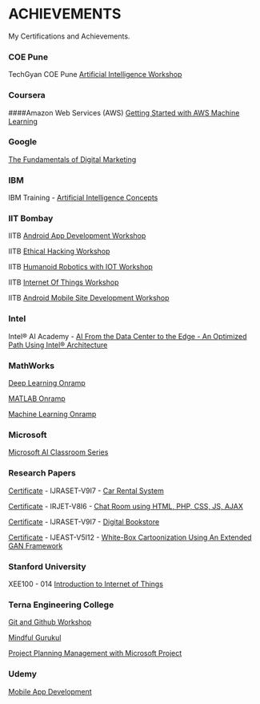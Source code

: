 # ACHIEVEMENTS
 My Certifications and Achievements.

### COE Pune
 TechGyan COE Pune [Artificial Intelligence Workshop](https://github.com/Amey-Thakur/ACHIEVEMENTS/blob/main/COE%20Pune/Techgyan%20Pune%20Artificial%20Intelligence.pdf)

### Coursera
 ####Amazon Web Services (AWS)
  [Getting Started with AWS Machine Learning](https://github.com/Amey-Thakur/ACHIEVEMENTS/blob/main/Coursera/Amazon%20Web%20Services%20(AWS)/Coursera%20Getting%20Started%20with%20AWS%20Machine%20Learning.pdf)

### Google
 [The Fundamentals of Digital Marketing](https://github.com/Amey-Thakur/ACHIEVEMENTS/blob/main/Google/Google%20The%20Fundamentals%20of%20Digital%20Marketing.pdf)
 
### IBM
 IBM Training - [Artificial Intelligence Concepts](https://github.com/Amey-Thakur/ACHIEVEMENTS/blob/main/IBM/Artificial%20Intelligence%20Concepts%20by%20IBM.pdf)
 
### IIT Bombay
 IITB [Android App Development Workshop](https://github.com/Amey-Thakur/ACHIEVEMENTS/blob/main/IIT%20Bombay/IITB%20Android%20App%20Development.pdf)
 
 IITB [Ethical Hacking Workshop](https://github.com/Amey-Thakur/ACHIEVEMENTS/blob/main/IIT%20Bombay/IITB%20Ethical%20Hacking.pdf)
 
 IITB [Humanoid Robotics with IOT Workshop](https://github.com/Amey-Thakur/ACHIEVEMENTS/blob/main/IIT%20Bombay/IITB%20Humanoid%20Robotics%20with%20IOT.pdf)
 
 IITB [Internet Of Things Workshop](https://github.com/Amey-Thakur/ACHIEVEMENTS/blob/main/IIT%20Bombay/IITB%20Internet%20Of%20Things.pdf)
 
 IITB [Android Mobile Site Development Workshop](https://github.com/Amey-Thakur/ACHIEVEMENTS/blob/main/IIT%20Bombay/IITB%20Mobile%20Site%20Development.pdf)

### Intel
 Intel® AI Academy - [AI From the Data Center to the Edge - An Optimized Path Using Intel® Architecture](https://github.com/Amey-Thakur/ACHIEVEMENTS/blob/main/IBM/Artificial%20Intelligence%20Concepts%20by%20IBM.pdf)

### MathWorks
 [Deep Learning Onramp](https://github.com/Amey-Thakur/ACHIEVEMENTS/blob/main/MathWorks/Deep%20Learning%20Onramp.pdf)
 
 [MATLAB Onramp](https://github.com/Amey-Thakur/ACHIEVEMENTS/blob/main/MathWorks/MATLAB%20Onramp.pdf)
 
 [Machine Learning Onramp](https://github.com/Amey-Thakur/ACHIEVEMENTS/blob/main/MathWorks/Machine%20Learning%20Onramp.pdf)
 
### Microsoft
 [Microsoft AI Classroom Series](https://github.com/Amey-Thakur/ACHIEVEMENTS/blob/main/Microsoft/Microsoft%20AI%20Classroom%20Series.pdf)

### Research Papers
 [Certificate](https://github.com/Amey-Thakur/ACHIEVEMENTS/blob/main/Research%20Papers/Certificates/IJRASET36339%20-%20Car%20Rental%20System.pdf) - IJRASET-V9I7 - [Car Rental System](https://doi.org/10.22214/ijraset.2021.36339)
 
 [Certificate](https://github.com/Amey-Thakur/ACHIEVEMENTS/blob/main/Research%20Papers/Certificates/IRJET-%20Chat%20Room%20using%20HTML%2C%20PHP%2C%20CSS%2C%20JS%2C%20AJAX.jpg) - IRJET-V8I6 - [Chat Room using HTML, PHP, CSS, JS, AJAX](https://www.irjet.net/archives/V8/i6/IRJET-V8I6348.pdf)
 
 [Certificate](https://github.com/Amey-Thakur/ACHIEVEMENTS/blob/main/Research%20Papers/Certificates/IJRASET36609%20-%20Digital%20Bookstore.pdf) - IJRASET-V9I7 - [Digital Bookstore](https://doi.org/10.22214/ijraset.2021.36609)
 
 [Certificate]() - IJEAST-V5I12 - [White-Box Cartoonization Using An Extended GAN Framework](https://www.ijeast.com/papers/294-298,Tesma512,IJEAST.pdf)

### Stanford University
 XEE100 - 014 [Introduction to Internet of Things](https://github.com/Amey-Thakur/ACHIEVEMENTS/blob/main/Stanford%20University/IOT%20Course%20Record%20of%20Completion%20by%20Standford%20University.pdf)

### Terna Engineering College
 [Git and Github Workshop](https://github.com/Amey-Thakur/ACHIEVEMENTS/blob/main/Terna%20Engineering%20College/Git%20and%20Github%20Workshop.pdf)
 
 [Mindful Gurukul](https://github.com/Amey-Thakur/ACHIEVEMENTS/blob/main/Terna%20Engineering%20College/Mindful%20Gurukul.pdf)
 
 [Project Planning Management with Microsoft Project](https://github.com/Amey-Thakur/ACHIEVEMENTS/blob/main/Terna%20Engineering%20College/Project%20Planning%20Management%20with%20Microsoft%20Project.pdf)

### Udemy
 [Mobile App Development](https://github.com/Amey-Thakur/ACHIEVEMENTS/blob/main/Udemy/Udemy%20Mobile%20App%20Development.pdf)
